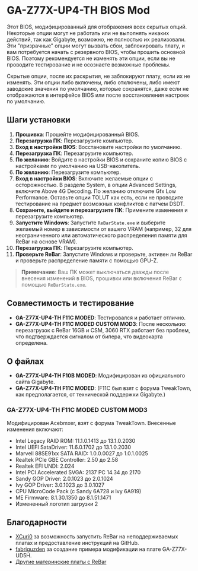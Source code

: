 # GA-Z77X-UP4-TH BIOS Mod

Этот BIOS, модифицированный для отображения всех скрытых опций. Некоторые опции могут не работать или не выполнять никаких действий, так как Gigabyte, возможно, не полностью их реализовали. Эти "призрачные" опции могут вызвать сбои, заблокировать плату, и вам потребуется начать с резервного BIOS, чтобы прошить основной BIOS. Поэтому рекомендуется не изменять эти опции, если вы не проводите тестирование и не осознаете возможные проблемы.

Скрытые опции, после их раскрытия, не заблокируют плату, если их не изменять. Эти опции либо включены, либо отключены, либо имеют заводские значения по умолчанию, которые сохранятся, даже если не отображаются в интерфейсе BIOS или после восстановления настроек по умолчанию.

## Шаги установки

1. **Прошивка**: Прошейте модифицированный BIOS.
2. **Перезагрузка ПК**: Перезагрузите компьютер.
3. **Вход в настройки BIOS**: Восстановите настройки по умолчанию.
4. **Перезагрузка ПК**: Перезагрузите компьютер.
5. **По желанию**: Войдите в настройки BIOS и сохраните копию BIOS с настройками по умолчанию на USB-накопитель.
6. **По желанию**: Перезагрузите компьютер.
7. **Вход в настройки BIOS**: Включите желаемые опции с осторожностью. В разделе System, в опции Advanced Settings, включите Above 4G Decoding. По желанию отключите Gfx Low Performance. Оставьте опции TOLUT как есть, если не проводите тестирование на предмет возможных конфликтов с патчем DSDT.
8. **Сохраните, выйдите и перезагрузите ПК**: Примените изменения и перезагрузите компьютер.
9. **Запустите Windows**: Запустите `ReBarState.exe` и выберите желаемый номер в зависимости от вашего VRAM (например, 32 для неограниченного или автоматического распределения памяти для ReBar на основе VRAM).
10. **Перезагрузка ПК**: Перезагрузите компьютер.
11. **Проверьте ReBar**: Запустите Windows и проверьте, активен ли ReBar и проверьте распределение памяти с помощью GPU-Z.

> **Примечание**: Ваш ПК может выключаться дважды после внесения изменений в BIOS, прошивки или включения ReBar с помощью `ReBarState.exe`.

## Совместимость и тестирование

- **GA-Z77X-UP4-TH F11C MODED**: Тестировался и работает отлично.
- **GA-Z77X-UP4-TH F11C MODED CUSTOM MOD3**: После нескольких перезагрузок с ReBar 16GB и CSM, 3060 RTX работает без проблем, что подтверждается сигналом от бипера, что видеокарта определена.

## О файлах

- **GA-Z77X-UP4-TH F10B MODED**: Модифицирован из официального сайта Gigabyte. 
- **GA-Z77X-UP4-TH F11C MODED**: (F11C был взят с форума TweakTown, как предполагается, от технической поддержки Gigabyte.)

### GA-Z77X-UP4-TH F11C MODED CUSTOM MOD3

Модифицирован Acebmxer, взят с форума TweakTown. Внесенные изменения включают:

- Intel Legacy RAID ROM: 11.1.0.1413 до 13.1.0.2030
- Intel UEFI SataDriver: 11.6.0.1702 до 13.1.0.2030
- Marvell 88SE91xx SATA RAID: 1.0.0.0027 до 1.0.1.0025
- Realtek PCIe GBE Controller: 2.50 до 2.58
- Realtek EFI UNDI: 2.024
- Intel PCI Accelerated SVGA: 2137 PC 14.34 до 2170
- Sandy GOP Driver: 2.0.1023 до 2.0.1024
- Ivy GOP Driver: 3.0.1023 до 3.0.1027
- CPU MicroCode Pack (с Sandy 6A728 и Ivy 6A919)
- ME Firmware: 8.1.30.1350 до 8.1.51.1471
- Измененный логотип загрузки 2

## Благодарности

- [XCuri0](https://github.com/xCuri0) за возможность запустить ReBar на неподдерживаемых платах и предоставление инструкций на GitHub.
- [fabriguzden](https://github.com/xCuri0/ReBarUEFI/files/13465369/Z77XUD5H%2BReBar%2BNVMe%2B4G.Decode.All.Options.Show.zip) за создание примера модификации на плате GA-Z77X-UD5H.
- [Другие материнские платы с ReBar](https://github.com/xCuri0/ReBarUEFI/issues/11)
